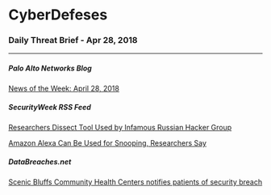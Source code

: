 # CyberDefeses
### Daily Threat Brief - Apr 28, 2018

 
-----
 
##### Palo Alto Networks Blog
[News of the Week: April 28, 2018](http://feedproxy.google.com/~r/PaloAltoNetworks/~3/stWP9G8hirA/)
 
##### SecurityWeek RSS Feed
[Researchers Dissect Tool Used by Infamous Russian Hacker Group](http://feedproxy.google.com/~r/Securityweek/~3/LAhkb2K6P30/researchers-dissect-tool-used-infamous-russian-hacker-group)
 
[Amazon Alexa Can Be Used for Snooping, Researchers Say](http://feedproxy.google.com/~r/Securityweek/~3/Kd991g_4c24/amazon-alexa-can-be-used-snooping-researchers-say)
 
##### DataBreaches.net
[Scenic Bluffs Community Health Centers notifies patients of security breach](https://www.databreaches.net/scenic-bluffs-community-health-centers-notifies-patients-of-security-breach/)
 
